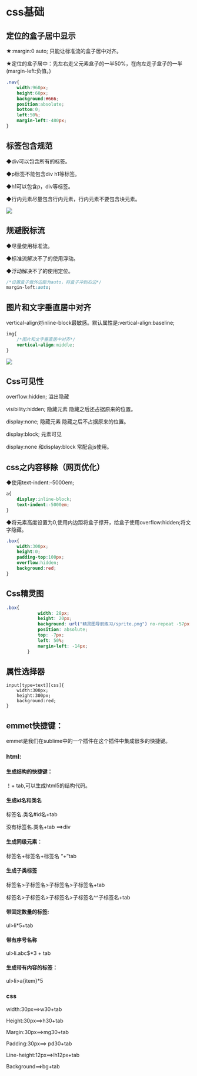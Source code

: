 # css基础  

## 定位的盒子居中显示

★:margin:0 auto;  只能让标准流的盒子居中对齐。

★定位的盒子居中：先左右走父元素盒子的一半50%，在向左走子盒子的一半(margin-left:负值。)

```css
.nav{
	width:960px;
    height:60px;
    background:#666;
    position:absolute;
    bottom:0;
    left:50%;
    margin-left:-480px;
}
```

## 标签包含规范

◆div可以包含所有的标签。

◆p标签不能包含div h1等标签。

◆h1可以包含p，div等标签。

◆行内元素尽量包含行内元素，行内元素不要包含块元素。

<img src="media/1.png">

## 规避脱标流

◆尽量使用标准流。

◆标准流解决不了的使用浮动。

◆浮动解决不了的使用定位。

```css
/*设置盒子做外边距为auto，将盒子冲到右边*/
margin-left:auto;
```

## 图片和文字垂直居中对齐

vertical-align对inline-block最敏感。默认属性是:vertical-align:baseline;

```css
img{
	/*图片和文字垂直居中对齐*/
	vertical-align:middle;
}
```

<img src="media/2.png">

## Css可见性

overflow:hidden;   溢出隐藏    

visibility:hidden;   隐藏元素    隐藏之后还占据原来的位置。

display:none;      隐藏元素    隐藏之后不占据原来的位置。

display:block;     元素可见

display:none  和display:block  常配合js使用。

## css之内容移除（网页优化）

◆使用text-indent:-5000em;

```css
a{
    display:inline-block;
    text-indent:-5000em;
}
```

◆将元素高度设置为0,使用内边距将盒子撑开，给盒子使用overflow:hidden;将文字隐藏。

```css
.box{
    width:300px;
    height:0;
    padding-top:100px;
    overflow:hidden;
    background:red;
}
```

## Css精灵图

```css
.box{
			width: 28px;
			height: 20px;
			background: url("精灵图导航练习/sprite.png") no-repeat -57px 0px;
			position: absolute;
			top: -7px;
			left: 50%;
			margin-left: -14px;
		}
```



## 属性选择器

```
input[type=text][css]{
	width:300px;
	height:300px;
	background:red;
}
```

## emmet快捷键：

emmet是我们在sublime中的一个插件在这个插件中集成很多的快捷键。

###  html:

#### 生成结构的快捷键：

！+ tab,可以生成html5的结构代码。

#### 生成id名和类名

标签名.类名#id名+tab

没有标签名.类名+tab ==>div

#### 生成同级元素：

标签名+标签名+标签名 “+”tab

#### 生成子类标签

标签名>子标签名>子标签名>子标签名+tab

标签名>子标签名>子标签名>子标签名^^子标签名+tab

#### 带固定数量的标签:

ul>li*5+tab

#### 带有序号名称     

ul>li.abc$*3 + tab

#### 生成带有内容的标签：

ul>li>a{item}*5

### css

width:30px==>w30+tab

Height:30px==>h30+tab

Margin:30px==>mg30+tab

Padding:30px==> pd30+tab

Line-height:12px==>lh12px+tab

Background==>bg+tab  